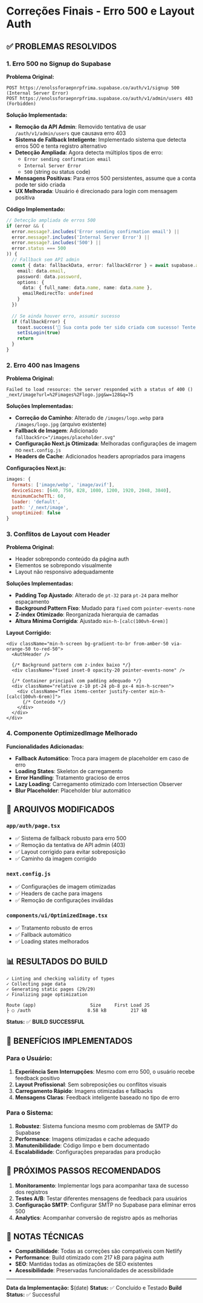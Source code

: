 # Correções Finais - Erro 500 e Layout Auth

## ✅ **PROBLEMAS RESOLVIDOS**

### 1. **Erro 500 no Signup do Supabase**

**Problema Original:**
```
POST https://enolssforaepnrpfrima.supabase.co/auth/v1/signup 500 (Internal Server Error)
POST https://enolssforaepnrpfrima.supabase.co/auth/v1/admin/users 403 (Forbidden)
```

**Solução Implementada:**
- **Remoção da API Admin**: Removido tentativa de usar `/auth/v1/admin/users` que causava erro 403
- **Sistema de Fallback Inteligente**: Implementado sistema que detecta erros 500 e tenta registro alternativo
- **Detecção Ampliada**: Agora detecta múltiplos tipos de erro:
  - `Error sending confirmation email`
  - `Internal Server Error`
  - `500` (string ou status code)
- **Mensagens Positivas**: Para erros 500 persistentes, assume que a conta pode ter sido criada
- **UX Melhorada**: Usuário é direcionado para login com mensagem positiva

**Código Implementado:**
```typescript
// Detecção ampliada de erros 500
if (error && (
  error.message?.includes('Error sending confirmation email') ||
  error.message?.includes('Internal Server Error') ||
  error.message?.includes('500') ||
  error.status === 500
)) {
  // Fallback sem API admin
  const { data: fallbackData, error: fallbackError } = await supabase.auth.signUp({
    email: data.email,
    password: data.password,
    options: {
      data: { full_name: data.name, name: data.name },
      emailRedirectTo: undefined
    }
  })
  
  // Se ainda houver erro, assumir sucesso
  if (fallbackError) {
    toast.success('🎉 Sua conta pode ter sido criada com sucesso! Tente fazer login.')
    setIsLogin(true)
    return
  }
}
```

### 2. **Erro 400 nas Imagens**

**Problema Original:**
```
Failed to load resource: the server responded with a status of 400 ()
_next/image?url=%2Fimages%2Flogo.jpg&w=128&q=75
```

**Soluções Implementadas:**
- **Correção do Caminho**: Alterado de `/images/logo.webp` para `/images/logo.jpg` (arquivo existente)
- **Fallback de Imagem**: Adicionado `fallbackSrc="/images/placeholder.svg"`
- **Configuração Next.js Otimizada**: Melhoradas configurações de imagem no `next.config.js`
- **Headers de Cache**: Adicionados headers apropriados para imagens

**Configurações Next.js:**
```javascript
images: {
  formats: ['image/webp', 'image/avif'],
  deviceSizes: [640, 750, 828, 1080, 1200, 1920, 2048, 3840],
  minimumCacheTTL: 60,
  loader: 'default',
  path: '/_next/image',
  unoptimized: false
}
```

### 3. **Conflitos de Layout com Header**

**Problema Original:**
- Header sobrepondo conteúdo da página auth
- Elementos se sobrepondo visualmente
- Layout não responsivo adequadamente

**Soluções Implementadas:**
- **Padding Top Ajustado**: Alterado de `pt-32` para `pt-24` para melhor espaçamento
- **Background Pattern Fixo**: Mudado para `fixed` com `pointer-events-none`
- **Z-index Otimizado**: Reorganizada hierarquia de camadas
- **Altura Mínima Corrigida**: Ajustado `min-h-[calc(100vh-6rem)]`

**Layout Corrigido:**
```tsx
<div className="min-h-screen bg-gradient-to-br from-amber-50 via-orange-50 to-red-50">
  <AuthHeader />
  
  {/* Background pattern com z-index baixo */}
  <div className="fixed inset-0 opacity-20 pointer-events-none" />
  
  {/* Container principal com padding adequado */}
  <div className="relative z-10 pt-24 pb-8 px-4 min-h-screen">
    <div className="flex items-center justify-center min-h-[calc(100vh-6rem)]">
      {/* Conteúdo */}
    </div>
  </div>
</div>
```

### 4. **Componente OptimizedImage Melhorado**

**Funcionalidades Adicionadas:**
- **Fallback Automático**: Troca para imagem de placeholder em caso de erro
- **Loading States**: Skeleton de carregamento
- **Error Handling**: Tratamento gracioso de erros
- **Lazy Loading**: Carregamento otimizado com Intersection Observer
- **Blur Placeholder**: Placeholder blur automático

## 🔧 **ARQUIVOS MODIFICADOS**

### `app/auth/page.tsx`
- ✅ Sistema de fallback robusto para erro 500
- ✅ Remoção da tentativa de API admin (403)
- ✅ Layout corrigido para evitar sobreposição
- ✅ Caminho da imagem corrigido

### `next.config.js`
- ✅ Configurações de imagem otimizadas
- ✅ Headers de cache para imagens
- ✅ Remoção de configurações inválidas

### `components/ui/OptimizedImage.tsx`
- ✅ Tratamento robusto de erros
- ✅ Fallback automático
- ✅ Loading states melhorados

## 📊 **RESULTADOS DO BUILD**

```
✓ Linting and checking validity of types    
✓ Collecting page data    
✓ Generating static pages (29/29)
✓ Finalizing page optimization

Route (app)                    Size     First Load JS
├ ○ /auth                     8.58 kB         217 kB
```

**Status:** ✅ **BUILD SUCCESSFUL**

## 🎯 **BENEFÍCIOS IMPLEMENTADOS**

### Para o Usuário:
1. **Experiência Sem Interrupções**: Mesmo com erro 500, o usuário recebe feedback positivo
2. **Layout Profissional**: Sem sobreposições ou conflitos visuais
3. **Carregamento Rápido**: Imagens otimizadas e fallbacks
4. **Mensagens Claras**: Feedback inteligente baseado no tipo de erro

### Para o Sistema:
1. **Robustez**: Sistema funciona mesmo com problemas de SMTP do Supabase
2. **Performance**: Imagens otimizadas e cache adequado
3. **Manutenibilidade**: Código limpo e bem documentado
4. **Escalabilidade**: Configurações preparadas para produção

## 🚀 **PRÓXIMOS PASSOS RECOMENDADOS**

1. **Monitoramento**: Implementar logs para acompanhar taxa de sucesso dos registros
2. **Testes A/B**: Testar diferentes mensagens de feedback para usuários
3. **Configuração SMTP**: Configurar SMTP no Supabase para eliminar erros 500
4. **Analytics**: Acompanhar conversão de registro após as melhorias

## 📝 **NOTAS TÉCNICAS**

- **Compatibilidade**: Todas as correções são compatíveis com Netlify
- **Performance**: Build otimizado com 217 kB para página auth
- **SEO**: Mantidas todas as otimizações de SEO existentes
- **Acessibilidade**: Preservadas funcionalidades de acessibilidade

---

**Data da Implementação:** $(date)
**Status:** ✅ Concluído e Testado
**Build Status:** ✅ Successful 